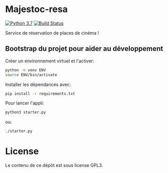 # Majestoc-resa

[![Python 3.7](https://img.shields.io/badge/python-3.7-blue.svg)](https://www.python.org/downloads/release/python-370/) [![Build Status](https://travis-ci.org/paraita/majestoc-resa.svg?branch=master)](https://travis-ci.org/paraita/majestoc-resa)

Service de réservation de places de cinéma !

## Bootstrap du projet pour aider au développement

Créer un environnement virtuel et l'activer:
````bash
python -m venv ENV
source ENV/bin/activate
````

Installer les dépendances avec:

```bash
pip install -r requirements.txt
```

Pour lancer l'appli:

````bash
python3 starter.py
````

ou:
````bash
./starter.py
````



# License
Le contenu de ce dépôt est sous license GPL3.